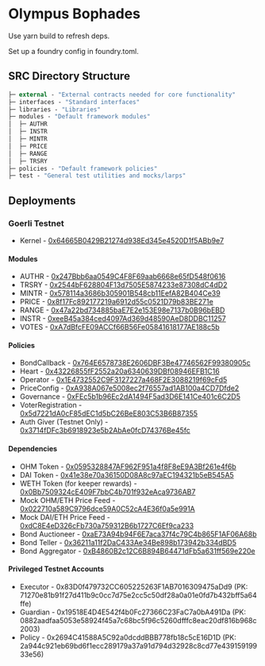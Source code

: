 # Olympus Bophades

Use yarn build to refresh deps.

Set up a foundry config in foundry.toml.

## SRC Directory Structure

```ml
├─ external - "External contracts needed for core functionality"
├─ interfaces - "Standard interfaces"
├─ libraries - "Libraries"
├─ modules - "Default framework modules"
│  ├─ AUTHR
│  ├─ INSTR
│  ├─ MINTR
│  ├─ PRICE
│  ├─ RANGE
│  ├─ TRSRY
├─ policies - "Default framework policies"
├─ test - "General test utilities and mocks/larps"
```

## Deployments

### Goerli Testnet

- Kernel - [0x64665B0429B21274d938Ed345e4520D1f5ABb9e7](https://goerli.etherscan.io/address/0x64665b0429b21274d938ed345e4520d1f5abb9e7)

#### Modules

- AUTHR - [0x247Bbb6aa0549C4F8F69aab6668e65fD548f0616](https://goerli.etherscan.io/address/0x247bbb6aa0549c4f8f69aab6668e65fd548f0616)
- TRSRY - [0x2544bF628804F13d7505E5874233e87308dC4dD2](https://goerli.etherscan.io/address/0x2544bf628804f13d7505e5874233e87308dc4dd2)
- MINTR - [0x578114a3686b305901B548cb11EefA82B404Ce39](https://goerli.etherscan.io/address/0x578114a3686b305901b548cb11eefa82b404ce39)
- PRICE - [0x8f17Fc892177219a6912d55c0521D79b83BE271e](https://goerli.etherscan.io/address/0x8f17fc892177219a6912d55c0521d79b83be271e)
- RANGE - [0x47a22bd734885baE7E2e153E98e7137b0B96bEBD](https://goerli.etherscan.io/address/0x47a22bd734885bae7e2e153e98e7137b0b96bebd)
- INSTR - [0xeeB45a384ced4097Ad369d48590AeD8DDBC11257](https://goerli.etherscan.io/address/0xeeb45a384ced4097ad369d48590aed8ddbc11257)
- VOTES - [0xA7dBfcFE09ACCf66B56Fe05841618177AE188c5b](https://goerli.etherscan.io/address/0xa7dbfcfe09accf66b56fe05841618177ae188c5b)

#### Policies

- BondCallback - [0x764E6578738E2606DBF3Be47746562F99380905c](https://goerli.etherscan.io/address/0x764e6578738e2606dbf3be47746562f99380905c)
- Heart - [0x43226855fF2552a20a6340639DBf08946EFB1C16](https://goerli.etherscan.io/address/0x43226855ff2552a20a6340639dbf08946efb1c16)
- Operator - [0x1E4732552C9F3127227a468F2E3088219f69cFd5](https://goerli.etherscan.io/address/0x1e4732552c9f3127227a468f2e3088219f69cfd5)
- PriceConfig - [0xA938A067e5008ec2f76557ad1AB100a4CD7Dfde2](https://goerli.etherscan.io/address/0xa938a067e5008ec2f76557ad1ab100a4cd7dfde2)
- Governance - [0xFEc5b1b96Ec2dA1494F5ad3D6E141Ce401c6C2D5](https://goerli.etherscan.io/address/0xfec5b1b96ec2da1494f5ad3d6e141ce401c6c2d5)
- VoterRegistration - [0x5d7221dA0cF85dEC1d5bC26BeE803C53B6B87355](https://goerli.etherscan.io/address/0x5d7221da0cf85dec1d5bc26bee803c53b6b87355)
- Auth Giver (Testnet Only) - [0x3714fDFc3b6918923e5b2AbAe0fcD74376Be45fc](https://goerli.etherscan.io/address/0x3714fdfc3b6918923e5b2abae0fcd74376be45fc)

#### Dependencies

- OHM Token - [0x0595328847AF962F951a4f8F8eE9A3Bf261e4f6b](https://goerli.etherscan.io/address/0x0595328847af962f951a4f8f8ee9a3bf261e4f6b)
- DAI Token - [0x41e38e70a36150D08A8c97aEC194321b5eB545A5](https://goerli.etherscan.io/address/0x41e38e70a36150d08a8c97aec194321b5eb545a5)
- WETH Token (for keeper rewards) - [0x0Bb7509324cE409F7bbC4b701f932eAca9736AB7](https://goerli.etherscan.io/address/0x0bb7509324ce409f7bbc4b701f932eaca9736ab7)
- Mock OHM/ETH Price Feed - [0x022710a589C9796dce59A0C52cA4E36f0a5e991A](https://goerli.etherscan.io/address/0x022710a589c9796dce59a0c52ca4e36f0a5e991a)
- Mock DAI/ETH Price Feed - [0xdC8E4eD326cFb730a759312B6b1727C6Ef9ca233](https://goerli.etherscan.io/address/0xdc8e4ed326cfb730a759312b6b1727c6ef9ca233)
- Bond Auctioneer - [0xaE73A94b94F6E7aca37f4c79C4b865F1AF06A68b](https://goerli.etherscan.io/address/0xae73a94b94f6e7aca37f4c79c4b865f1af06a68b)
- Bond Teller - [0x36211a11f2DaC433Ae34Be898b173942b334dBD5](https://goerli.etherscan.io/address/0x36211a11f2dac433ae34be898b173942b334dbd5)
- Bond Aggregator - [0xB4860B2c12C6B894B64471dFb5a631ff569e220e](https://goerli.etherscan.io/address/0xb4860b2c12c6b894b64471dfb5a631ff569e220e)

#### Privileged Testnet Accounts

- Executor - 0x83D0f479732CC605225263F1AB7016309475aDd9 (PK: 71270e81b91f27d411b9c0cc7d75e2cc5c50df28a0a01e0fd7b432bff5a64ffe)
- Guardian - 0x19518E4D4E542f4b0Fc27366C23FaC7a0bA491Da (PK: 0882aadfaa5053e58924f45a7c68bc5f96c5260dfffc8eac20df816b968c2003)
- Policy - 0x2694C41588A5C92a0dcddBBB778fb18c5cE16D1D (PK: 2a944c921eb69bd6f1ecc289179a37a91d794d32928c8cd77e43915919933e56)
